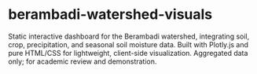# berambadi-watershed-visuals
Static interactive dashboard for the Berambadi watershed, integrating soil, crop, precipitation, and seasonal soil moisture data. Built with Plotly.js and pure HTML/CSS for lightweight, client-side visualization. Aggregated data only; for academic review and demonstration.
